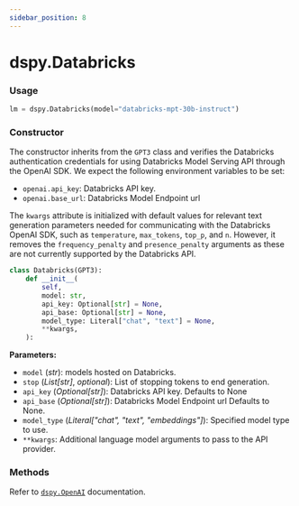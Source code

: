 ```yaml
---
sidebar_position: 8
---
```


# dspy.Databricks

### Usage
```python
lm = dspy.Databricks(model="databricks-mpt-30b-instruct")
```

### Constructor

The constructor inherits from the `GPT3` class and verifies the Databricks authentication credentials for using Databricks Model Serving API through the OpenAI SDK.
We expect the following environment variables to be set:
- `openai.api_key`: Databricks API key.
- `openai.base_url`: Databricks Model Endpoint url

The `kwargs` attribute is initialized with default values for relevant text generation parameters needed for communicating with the Databricks OpenAI SDK, such as `temperature`, `max_tokens`, `top_p`, and `n`. However, it removes the `frequency_penalty` and `presence_penalty` arguments as these are not currently supported by the Databricks API.

```python
class Databricks(GPT3):
    def __init__(
        self,
        model: str,
        api_key: Optional[str] = None,
        api_base: Optional[str] = None,
        model_type: Literal["chat", "text"] = None,
        **kwargs,
    ):
```

**Parameters:**
- `model` (_str_): models hosted on Databricks.
- `stop` (_List[str]_, _optional_): List of stopping tokens to end generation.
- `api_key` (_Optional[str]_): Databricks API key. Defaults to None
- `api_base` (_Optional[str]_): Databricks Model Endpoint url Defaults to None.
- `model_type` (_Literal["chat", "text", "embeddings"]_): Specified model type to use.
- `**kwargs`: Additional language model arguments to pass to the API provider.

### Methods

Refer to [`dspy.OpenAI`](https://dspy-docs.vercel.app/api/language_model_clients/OpenAI) documentation.